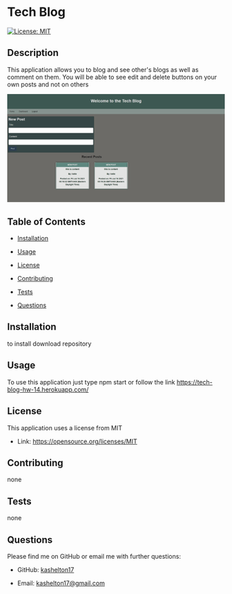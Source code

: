 # Tech Blog 
 [![License: MIT](https://img.shields.io/badge/License-MIT-yellow.svg)](https://opensource.org/licenses/MIT)

 
 ## Description 
 This application allows you to blog and see other's blogs as well as comment on them. You will be able to see edit and delete buttons on your own posts and not on others 

 ![Preview Image](./public/images/previewImage1.png)
 
 ## Table of Contents 

 * [Installation](#installation) 

 * [Usage](#usage) 

 * [License](#license) 

 * [Contributing](#contributing) 

 * [Tests](#Tests) 

 * [Questions](#questions)

 
 ## Installation 
to install download repository

 
 ## Usage 
 To use this application just type npm start or follow the link https://tech-blog-hw-14.herokuapp.com/

 
 ## License 
 This application uses a license from MIT 
  
 * Link: https://opensource.org/licenses/MIT

 
 ## Contributing 
 none

 
 ## Tests 
 none

 
 ## Questions 
 Please find me on GitHub or email me with further questions:

 * GitHub: [kashelton17](https://github.com/kashelton17)

 * Email: kashelton17@gmail.com 
